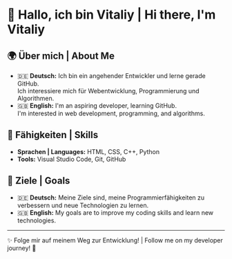 # 👋 Hallo, ich bin Vitaliy | Hi there, I'm Vitaliy

## 🌍 Über mich | About Me
- 🇩🇪 **Deutsch:** Ich bin ein angehender Entwickler und lerne gerade GitHub.  
   Ich interessiere mich für Webentwicklung, Programmierung und Algorithmen.
- 🇬🇧 **English:** I'm an aspiring developer, learning GitHub.  
   I'm interested in web development, programming, and algorithms.

## 🔧 Fähigkeiten | Skills
- **Sprachen | Languages:** HTML, CSS, C++, Python  
- **Tools:** Visual Studio Code, Git, GitHub  

## 🚀 Ziele | Goals
- 🇩🇪 **Deutsch:** Meine Ziele sind, meine Programmierfähigkeiten zu verbessern und neue Technologien zu lernen.  
- 🇬🇧 **English:** My goals are to improve my coding skills and learn new technologies.

---

✨ Folge mir auf meinem Weg zur Entwicklung! | Follow me on my developer journey! 🚀
